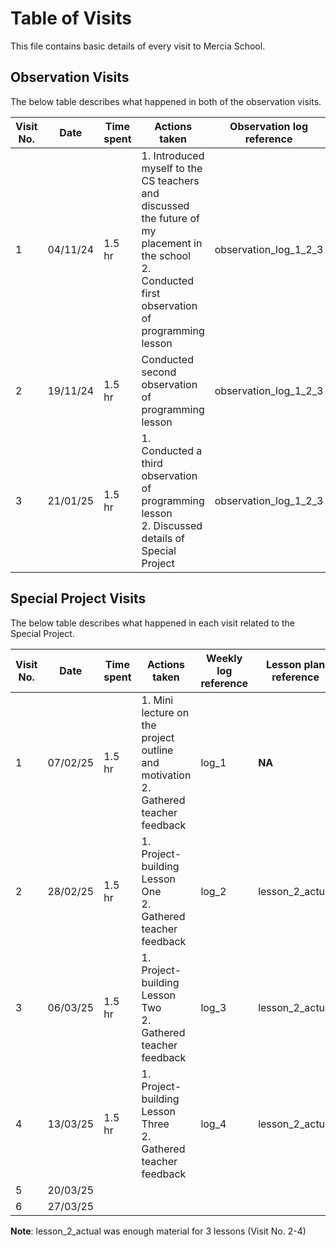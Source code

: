 # Table of Visits
This file contains basic details of every visit to Mercia School.
## Observation Visits
The below table describes what happened in both of the observation visits.

| Visit No. | Date     | Time spent | Actions taken                                                                                                                                          | Observation log reference |
| --------- | -------- | ---------- | ------------------------------------------------------------------------------------------------------------------------------------------------------ | ------------------------- |
| 1         | 04/11/24 | 1.5 hr     | 1. Introduced myself to the CS teachers and discussed the future of my placement in the school<br>2. Conducted first observation of programming lesson | observation_log_1_2_3     |
| 2         | 19/11/24 | 1.5 hr     | Conducted second observation of programming lesson                                                                                                     | observation_log_1_2_3     |
| 3         | 21/01/25 | 1.5 hr     | 1. Conducted a third observation of programming lesson<br>2. Discussed details of Special Project                                                      | observation_log_1_2_3     |

## Special Project Visits
The below table describes what happened in each visit related to the Special Project.

| Visit No. | Date     | Time spent | Actions taken                                                                         | Weekly log reference | Lesson plan reference |
| --------- | -------- | ---------- | ------------------------------------------------------------------------------------- | -------------------- | --------------------- |
| 1         | 07/02/25 | 1.5 hr     | 1. Mini lecture on the project outline and motivation<br>2. Gathered teacher feedback | log_1                | **NA**                |
| 2         | 28/02/25 | 1.5 hr     | 1. Project-building Lesson One<br>2. Gathered teacher feedback                        | log_2                | lesson_2_actual       |
| 3         | 06/03/25 | 1.5 hr     | 1. Project-building Lesson Two<br>2. Gathered teacher feedback                        | log_3                | lesson_2_actual       |
| 4         | 13/03/25 | 1.5 hr     | 1. Project-building Lesson Three<br>2. Gathered teacher feedback                      | log_4                | lesson_2_actual       |
| 5         | 20/03/25 |            |                                                                                       |                      |                       |
| 6         | 27/03/25 |            |                                                                                       |                      |                       |
**Note**: lesson_2_actual was enough material for 3 lessons (Visit No. 2-4)

